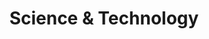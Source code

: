 ---
layout: blog
title: Science & Technology
permalink: /science&tech/
pagination: 
  enabled: true
  category: science&tech
  permalink: /:num/
---